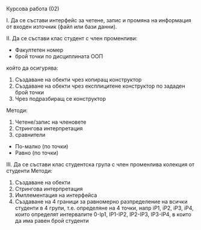 Курсова работа (02)

I. Да се състави интерфейс за четене, запис и промяна на информация от входен източник (файл или бази данни).

II. Да се състави клас студент с член променливи:
- Факултетен номер
- брой точки по дисциплината ООП

който да осигурява:
1. Създаване на обекти чрез копиращ конструктор
2. Създаване на обекти чрез експлицитене конструктор по зададен брой точки
3. Чрез подразбиращ се конструктор

Методи:
1. Четене/запис на членовете
2. Стрингова интерпретация
3. сравнители
 - По-малко (по точки)
 - Равно (по точки)
 
 
 III. Да се състави клас студентска група с член променлива колекция от студенти
 Методи:
 1. Създаване на обекти
 2. Стрингова интерпретация
 3. Имплементация на интерфейса
 4. Създаване на 4 граници за равномерно разпределение на всички студенти в 4 групи, т.е. определяне на 4 точки, напр iP1, iP2, iP3, iP4, които
 определят интервалите 0-Ip1, IP1-IP2, IP2-IP3, IP3-IP4, в които да има равен брой студенти
